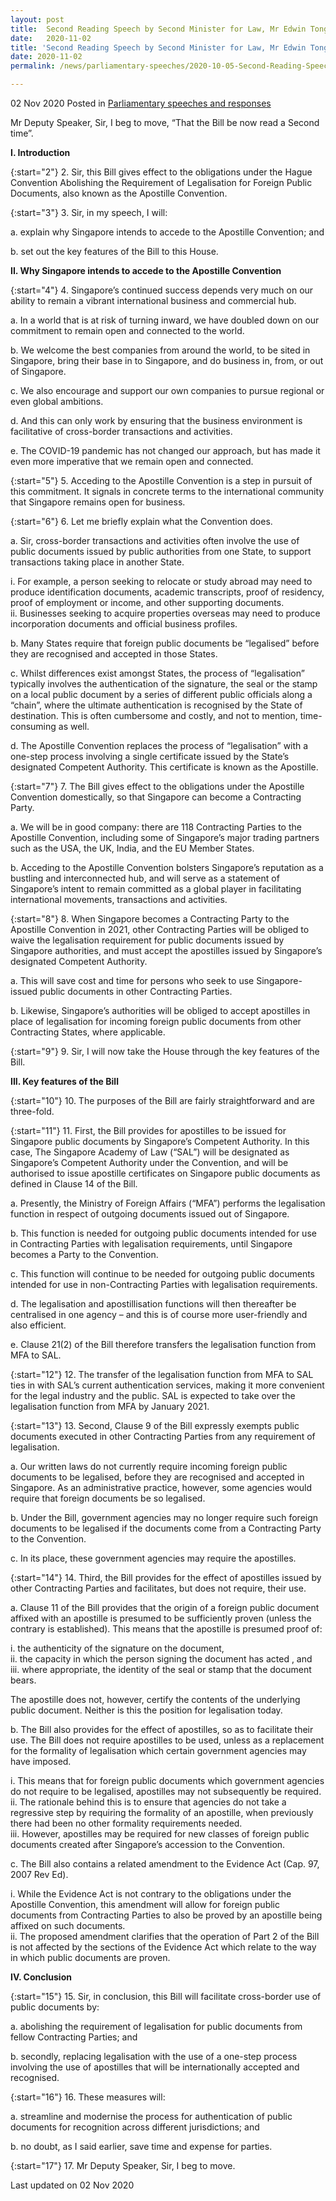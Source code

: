 ```yaml
---
layout: post
title:  Second Reading Speech by Second Minister for Law, Mr Edwin Tong, on the Apostille Bill
date:   2020-11-02
title: 'Second Reading Speech by Second Minister for Law, Mr Edwin Tong, on the Apostille Bill'
date: 2020-11-02
permalink: /news/parliamentary-speeches/2020-10-05-Second-Reading-Speech-by-2M-Edwin-Tong-on-Apostille-Bill

---
```


02 Nov 2020 Posted in [Parliamentary speeches and responses](/news/parliamentary-speeches) 

Mr Deputy Speaker, Sir, I beg to move, “That the Bill be now read a Second time”. 

**I. Introduction**

{:start="2"}
2.	Sir, this Bill gives effect to the obligations under the Hague Convention Abolishing the Requirement of Legalisation for Foreign Public Documents, also known as the Apostille Convention.

{:start="3"}
3.	Sir, in my speech, I will:

a.	explain why Singapore intends to accede to the Apostille Convention; and 

b.	set out the key features of the Bill to this House. <br>
 
 **II.	Why Singapore intends to accede to the Apostille Convention**
 
{:start="4"}
4.	Singapore’s continued success depends very much on our ability to remain a vibrant international business and commercial hub. 

a.	In a world that is at risk of turning inward, we have doubled down on our commitment to remain open and connected to the world.

b.	We welcome the best companies from around the world, to be sited in Singapore, bring their base in to Singapore, and do business in, from, or out of Singapore.

c.  We also encourage and support our own companies to pursue regional or even global ambitions. 

d.  And this can only work by ensuring that the business environment is facilitative of cross-border transactions and activities.  

e.  The COVID-19 pandemic has not changed our approach, but has made it even more imperative that we remain open and connected.

{:start="5"}
5.	Acceding to the Apostille Convention is a step in pursuit of this commitment. It signals in concrete terms to the international community that Singapore remains open for business. 

{:start="6"}
6.	Let me briefly explain what the Convention does. 

a.  Sir, cross-border transactions and activities often involve the use of public documents issued by public authorities from one State, to support transactions taking place in another State. 

i.	For example, a person seeking to relocate or study abroad may need to produce identification documents, academic transcripts, proof of residency, proof of employment or income, and other supporting documents. 
<br>ii.	Businesses seeking to acquire properties overseas may need to produce incorporation documents and official business profiles. 

b.	Many States require that foreign public documents be “legalised” before they are recognised and accepted in those States. 

c.	Whilst differences exist amongst States, the process of “legalisation” typically involves the authentication of the signature, the seal or the stamp on a local public document by a series of different public officials along a “chain”, where the ultimate authentication is recognised by the State of destination. This is often cumbersome and costly, and not to mention, time-consuming as well.

d.	The Apostille Convention replaces the process of “legalisation” with a one-step process involving a single certificate issued by the State’s designated Competent Authority. This certificate is known as the Apostille. 

{:start="7"}
7.	The Bill gives effect to the obligations under the Apostille Convention domestically, so that Singapore can become a Contracting Party. 

a.	We will be in good company: there are 118 Contracting Parties to the Apostille Convention, including some of Singapore’s major trading partners such as the USA, the UK, India, and the EU Member States. 

b.	Acceding to the Apostille Convention bolsters Singapore’s reputation as a bustling and interconnected hub, and will serve as a statement of Singapore’s intent to remain committed as a global player in facilitating international movements, transactions and activities.

{:start="8"}
8.	When Singapore becomes a Contracting Party to the Apostille Convention in 2021, other Contracting Parties will be obliged to waive the legalisation requirement for public documents issued by Singapore authorities, and must accept the apostilles issued by Singapore’s designated Competent Authority. 

a.	This will save cost and time for persons who seek to use Singapore-issued public documents in other Contracting Parties.

b.	Likewise, Singapore’s authorities will be obliged to accept apostilles in place of legalisation for incoming foreign public documents from other Contracting States, where applicable.

{:start="9"}
9.	Sir, I will now take the House through the key features of the Bill.

**III. Key features of the Bill**

{:start="10"}
10.	The purposes of the Bill are fairly straightforward and are three-fold.

{:start="11"}
11.	First, the Bill provides for apostilles to be issued for Singapore public documents by Singapore’s Competent Authority. In this case, The Singapore Academy of Law (“SAL”) will be designated as Singapore’s Competent Authority under the Convention, and will be authorised to issue apostille certificates on Singapore public documents as defined in Clause 14 of the Bill. 

a.	Presently, the Ministry of Foreign Affairs (“MFA”) performs the legalisation function in respect of outgoing documents issued out of Singapore. 

b.	This function is needed for outgoing public documents intended for use in Contracting Parties with legalisation requirements, until Singapore becomes a Party to the Convention.

c.	This function will continue to be needed for outgoing public documents intended for use in non-Contracting Parties with legalisation requirements. 

d.	The legalisation and apostillisation functions will then thereafter be centralised in one agency – and this is of course more user-friendly and also efficient.

e.  Clause 21(2) of the Bill therefore transfers the legalisation function from MFA to SAL. 

{:start="12"}
12.	The transfer of the legalisation function from MFA to SAL ties in with SAL’s current authentication services, making it more convenient for the legal industry and the public. SAL is expected to take over the legalisation function from MFA by January 2021.

{:start="13"}
13.	Second, Clause 9 of the Bill expressly exempts public documents executed in other Contracting Parties from any requirement of legalisation.

a.	Our written laws do not currently require incoming foreign public documents to be legalised, before they are recognised and accepted in Singapore. As an administrative practice, however, some agencies would require that foreign documents be so legalised. 

b.	Under the Bill, government agencies may no longer require such foreign documents to be legalised if the documents come from a Contracting Party to the Convention. 

c.	In its place, these government agencies may require the apostilles. 

{:start="14"}
14.	Third, the Bill provides for the effect of apostilles issued by other Contracting Parties and facilitates, but does not require, their use.

a.	Clause 11 of the Bill provides that the origin of a foreign public document affixed with an apostille is presumed to be sufficiently proven (unless the contrary is established). This means that the apostille is presumed proof of:

i.	the authenticity of the signature on the document, 
<br>ii.	the capacity in which the person signing the document has acted , and 
<br>iii.	where appropriate, the identity of the seal or stamp that the document bears. 

The apostille does not, however, certify the contents of the underlying public document. Neither is this the position for legalisation today.

b.  The Bill also provides for the effect of apostilles, so as to facilitate their use. The Bill does not require apostilles to be used, unless as a replacement for the formality of legalisation which certain government agencies may have imposed. 

i.	This means that for foreign public documents which government agencies do not require to be legalised, apostilles may not subsequently be required. 
<br>ii.	The rationale behind this is to ensure that agencies do not take a regressive step by requiring the formality of an apostille, when previously there had been no other formality requirements needed. 
<br>iii.	However, apostilles may be required for new classes of foreign public documents created after Singapore’s accession to the Convention. 

c.	The Bill also contains a related amendment to the Evidence Act (Cap. 97, 2007 Rev Ed). 

i.	While the Evidence Act is not contrary to the obligations under the Apostille Convention, this amendment will allow for foreign public documents from Contracting Parties to also be proved by an apostille being affixed on such documents. 
<br>ii.	The proposed amendment clarifies that the operation of Part 2 of the Bill is not affected by the sections of the Evidence Act which relate to the way in which public documents are proven.

**IV. Conclusion**

{:start="15"}
15.	Sir, in conclusion, this Bill will facilitate cross-border use of public documents by: 

a.	abolishing the requirement of legalisation for public documents from fellow Contracting Parties; and

b.	secondly, replacing legalisation with the use of a one-step process involving the use of apostilles that will be internationally accepted and recognised. 

{:start="16"}
16.	These measures will: 

a.	streamline and modernise the process for authentication of public documents for recognition across different jurisdictions; and  

b.	no doubt, as I said earlier, save time and expense for parties.

{:start="17"}
17.	Mr Deputy Speaker, Sir, I beg to move.

<p class="right-side-updated">Last updated on 02 Nov 2020</p>
